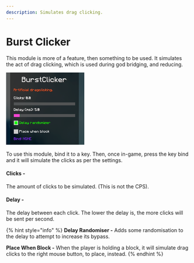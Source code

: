 ```yaml
---
description: Simulates drag clicking.
---
```


# Burst Clicker

This module is more of a feature, then something to be used. It simulates the act of drag clicking, which is used during god bridging, and reducing.&#x20;

![](<../.gitbook/assets/image (5).png>)

To use this module, bind it to a key. Then, once in-game, press the key bind and it will simulate the clicks as per the settings.

#### Clicks -&#x20;

The amount of clicks to be simulated. (This is not the CPS).

#### Delay -&#x20;

The delay between each click. The lower the delay is, the more clicks will be sent per second.&#x20;

{% hint style="info" %}
**Delay Randomiser -** Adds some randomisation to the delay to attempt to increase its bypass.

**Place When Block -** When the player is holding a block, it will simulate drag clicks to the right mouse button, to place, instead.
{% endhint %}
